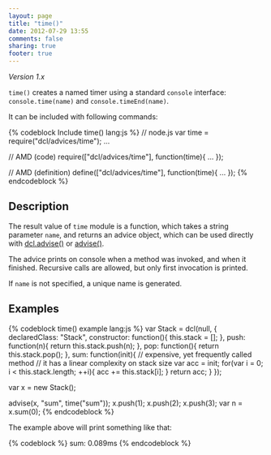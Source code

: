 ```yaml
---
layout: page
title: "time()"
date: 2012-07-29 13:55
comments: false
sharing: true
footer: true
---
```


*Version 1.x*

`time()` creates a named timer using a standard `console` interface:
`console.time(name)` and `console.timeEnd(name)`.

It can be included with following commands:

{% codeblock Include time() lang:js %}
// node.js
var time = require("dcl/advices/time");
...

// AMD (code)
require(["dcl/advices/time"], function(time){
  ...
});

// AMD (definition)
define(["dcl/advices/time"], function(time){
  ...
});
{% endcodeblock %}

## Description

The result value of `time` module is a function, which takes a string parameter
`name`, and returns an advice object, which can be used directly
with [dcl.advise()](/1.x/docs/dcl_js/advise/) or [advise()](/1.x/docs/advise_js/advise/).

The advice prints on console when a method was invoked, and when it finished.
Recursive calls are allowed, but only first invocation is printed.

If `name` is not specified, a unique name is generated.

## Examples

{% codeblock time() example lang:js %}
var Stack = dcl(null, {
  declaredClass: "Stack",
  constructor: function(){
    this.stack = [];
  },
  push: function(n){
    return this.stack.push(n);
  },
  pop: function(){
    return this.stack.pop();
  },
  sum: function(init){
    // expensive, yet frequently called method
    // it has a linear complexity on stack size
    var acc = init;
    for(var i = 0; i < this.stack.length; ++i){
      acc += this.stack[i];
    }
    return acc;
  }
});

var x = new Stack();

advise(x, "sum", time("sum"));
x.push(1);
x.push(2);
x.push(3);
var n = x.sum(0);
{% endcodeblock %}

The example above will print something like that:

{% codeblock %}
sum: 0.089ms
{% endcodeblock %}
